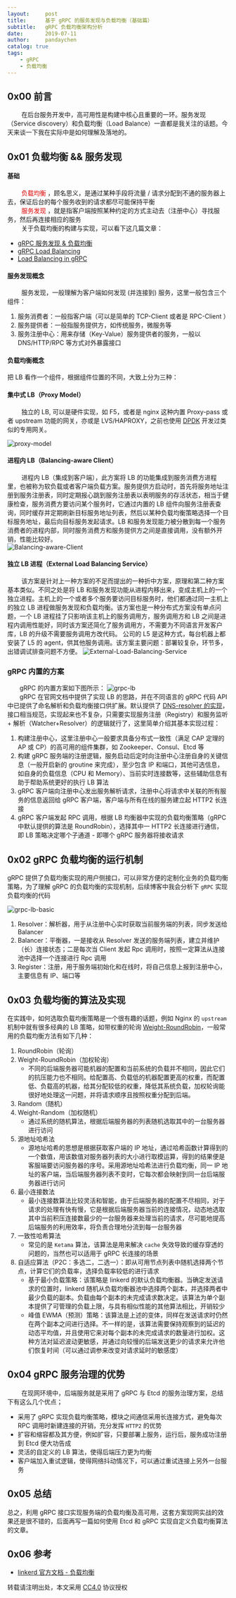 ```yaml
---
layout:     post
title:      基于 gRPC 的服务发现与负载均衡（基础篇）
subtitle:   gRPC 负载均衡架构分析
date:       2019-07-11
author:     pandaychen
catalog: true
tags:
    - gRPC
    - 负载均衡
---
```


##  0x00    前言
&emsp;&emsp; 在后台服务开发中，高可用性是构建中核心且重要的一环。服务发现（Service discovery）和负载均衡（Load Balance）一直都是我关注的话题。今天来谈一下我在实际中是如何理解及落地的。

##  0x01 负载均衡 && 服务发现

#### 基础
&emsp;&emsp; <font color="#dd0000"> 负载均衡 </font>，顾名思义，是通过某种手段将流量 / 请求分配到不通的服务器上去，保证后台的每个服务收到的请求都尽可能保持平衡 <br>
&emsp;&emsp; <font color="#dd0000"> 服务发现 </font>，就是指客户端按照某种约定的方式主动去（注册中心）寻找服务，然后再连接相应的服务 <br>
&emsp;&emsp; 关于负载均衡的构建与实现，可以看下这几篇文章：
-   [gRPC 服务发现 & 负载均衡](https://segmentfault.com/a/1190000008672912)
-   [gRPC Load Balancing](https://gRPC.io/blog/loadbalancing/)
-	[Load Balancing in gRPC](https://github.com/grpc/grpc/blob/master/doc/load-balancing.md)

#### 服务发现概念

&emsp;&emsp; 服务发现，一般理解为客户端如何发现 (并连接到) 服务，这里一般包含三个组件：
1. 服务消费者：一般指客户端（可以是简单的 TCP-Client 或者是 RPC-Client ）
2. 服务提供者：一般指服务提供方，如传统服务，微服务等
3. 服务注册中心：用来存储（Key-Value）服务提供者的服务，一般以 DNS/HTTP/RPC 等方式对外暴露接口

#### 负载均衡概念
把 LB 看作一个组件，根据组件位置的不同，大致上分为三种：
####    集中式 LB（Proxy Model）
&emsp;&emsp; 独立的 LB, 可以是硬件实现，如 F5，或者是 nginx 这种内置 Proxy-pass 或者 upstream 功能的网关，亦或是 LVS/HAPROXY，之前也使用 [DPDK](http://core.dpdk.org/doc/quick-start/) 开发过类似的专用网关。<br>

![proxy-model](https://raw.githubusercontent.com/pandaychen/pandaychen.github.io/refs/heads/master/blog_img/loadbalance/proxy-model.png)

####    进程内 LB（Balancing-aware Client）
&emsp;&emsp; 进程内 LB（集成到客户端），此方案将 LB 的功能集成到服务消费方进程里，也被称为软负载或者客户端负载方案。服务提供方启动时，首先将服务地址注册到服务注册表，同时定期报心跳到服务注册表以表明服务的存活状态，相当于健康检查，服务消费方要访问某个服务时，它通过内置的 LB 组件向服务注册表查询，同时缓存并定期刷新目标服务地址列表，然后以某种负载均衡策略选择一个目标服务地址，最后向目标服务发起请求。LB 和服务发现能力被分散到每一个服务消费者的进程内部，同时服务消费方和服务提供方之间是直接调用，没有额外开销，性能比较好。<br>
![Balancing-aware-Client](https://raw.githubusercontent.com/pandaychen/pandaychen.github.io/refs/heads/master/blog_img/loadbalance/Balancing-aware-Client.png)


####    独立 LB 进程（External Load Balancing Service）
&emsp;&emsp; 该方案是针对上一种方案的不足而提出的一种折中方案，原理和第二种方案基本类似。不同之处是将 LB 和服务发现功能从进程内移出来，变成主机上的一个独立进程。主机上的一个或者多个服务要访问目标服务时，他们都通过同一主机上的独立 LB 进程做服务发现和负载均衡。该方案也是一种分布式方案没有单点问题，一个 LB 进程挂了只影响该主机上的服务调用方，服务调用方和 LB 之间是进程内调用性能好，同时该方案还简化了服务调用方，不需要为不同语言开发客户库，LB 的升级不需要服务调用方改代码。 公司的 L5 是这种方式，每台机器上都安装了 L5 的 agent，供其他服务调用。该方案主要问题：部署较复杂，环节多，出错调试排查问题不方便。
![External-Load-Balancing-Service](https://raw.githubusercontent.com/pandaychen/pandaychen.github.io/refs/heads/master/blog_img/loadbalance/External-Load-Balancing-Service.png)


### gRPC 内置的方案
&emsp;&emsp;gRPC 的内置方案如下图所示：
![grpc-lb](https://raw.githubusercontent.com/pandaychen/pandaychen.github.io/refs/heads/master/blog_img/loadbalance/grpc_loadbalance_design.png)
<br>
&emsp;&emsp;gRPC 在官网文档中提供了实现 LB 的思路，并在不同语言的 gRPC 代码 API 中已提供了命名解析和负载均衡接口供扩展。默认提供了 [DNS-resolver 的实现](https://github.com/gRPC/gRPC-go/blob/v1.8.0/resolver/resolver.go)，接口相当规范，实现起来也不复杂，只需要实现服务注册（Registry）和服务监听 + 解析（Watcher+Resolver）的逻辑就行了，这里简单介绍其基本实现过程：

1.	构建注册中心，这里注册中心一般要求具备分布式一致性（满足 CAP 定理的 AP 或 CP）的高可用的组件集群，如 Zookeeper、Consul、Etcd 等
2.	构建 gRPC 服务端的注册逻辑，服务启动后定时向注册中心注册自身的关键信息（一般开启新的 groutine 来完成），至少包含 IP 和端口，其他可选信息，如自身的负载信息（CPU 和 Memory）、当前实时连接数等，这些辅助信息有助于帮助系统更好的执行 LB 算法
3.	gRPC 客户端向注册中心发出服务解析请求，注册中心将请求中关联的所有服务的信息返回给 gRPC 客户端，客户端与所有在线的服务建立起 HTTP2 长连接
4.	gRPC 客户端发起 RPC 调用，根据 LB 均衡器中实现的负载均衡策略（gRPC 中默认提供的算法是 RoundRobin），选择其中一 HTTP2 长连接进行通信，即 LB 策略决定哪个子通道 - 即哪个 gRPC 服务器将接收请求

##	0x02 gRPC 负载均衡的运行机制
gRPC 提供了负载均衡实现的用户侧接口，可以非常方便的定制化业务的负载均衡策略，为了理解 gRPC 的负载均衡的实现机制，后续博客中我会分析下 `gRPC` 实现负载均衡的代码

![grpc-lb-basic](https://raw.githubusercontent.com/pandaychen/pandaychen.github.io/master/blog_img/grpc-lb-basic1.png)

1.  Resolver：解析器，用于从注册中心实时获取当前服务端的列表，同步发送给 Balancer
2.  Balancer：平衡器，一是接收从 Resolver 发送的服务端列表，建立并维护（长）连接状态；二是每次当 Client 发起 Rpc 调用时，按照一定算法从连接池中选择一个连接进行 Rpc 调用
3.  Register：注册，用于服务端初始化和在线时，将自己信息上报到注册中心，主要信息有 IP、端口等

##  0x03 负载均衡的算法及实现
在实践中，如何选取负载均衡策略是一个很有趣的话题，例如 Nginx 的 `upstream` 机制中就有很多经典的 LB 策略，如带权重的轮询 [Weight-RoundRobin](https://github.com/nginx/nginx/blob/master/src/http/ngx_http_upstream_round_robin.c)，一般常用的负载均衡方法有如下几种：

1.  RoundRobin（轮询）
2.  Weight-RoundRobin（加权轮询）<br>
    -   不同的后端服务器可能机器的配置和当前系统的负载并不相同，因此它们的抗压能力也不相同。给配置高、负载低的机器配置更高的权重，而配置低、负载高的机器，给其分配较低的权重，降低其系统负载，加权轮询能很好地处理这一问题，并将请求顺序且按照权重分配到后端。
3.  Random（随机）
4.  Weight-Random（加权随机）<br>
	-	通过系统的随机算法，根据后端服务器的列表随机选取其中的一台服务器进行访问
5.  源地址哈希法
	-	源地址哈希的思想是根据获取客户端的 IP 地址，通过哈希函数计算得到的一个数值，用该数值对服务器列表的大小进行取模运算，得到的结果便是客服端要访问服务器的序号。采用源地址哈希法进行负载均衡，同一 IP 地址的客户端，当后端服务器列表不变时，它每次都会映射到同一台后端服务器进行访问
6.  最小连接数法
	-	最小连接数算法比较灵活和智能，由于后端服务器的配置不尽相同，对于请求的处理有快有慢，它是根据后端服务器当前的连接情况，动态地选取其中当前积压连接数最少的一台服务器来处理当前的请求，尽可能地提高后端服务的利用效率，将负责合理地分流到每一台服务器
7.  一致性哈希算法
	-	常见的是 `Ketama` 算法，该算法是用来解决 `cache` 失效导致的缓存穿透的问题的，当然也可以适用于 gRPC 长连接的场景
8.	自适应算法（P2C：多选二，二选一）：即从可用节点列表中随机选择两个节点，计算它们的负载率，选择负载率较低的进行请求 <br>
	-	基于最小负载策略：该策略是 linkerd 的默认负载均衡器。当确定发送请求的位置时，linkerd 随机从负载均衡器池中选择两个副本，并选择两者中最少负载的副本。负载由每个副本的未完成请求数决定。该算法为单个副本提供了可管理的负载上限，与具有相似性能的其他算法相比，开销较少
	-	峰值 EWMA（预测）策略：该算法是上述的变体，同样在发送请求时仍然在两个副本之间进行选择。不一样的是，该算法需要保持观察到的延迟的动态平均值，并且使用它来对每个副本的未完成请求的数量进行加权。这种方法对延迟波动更敏感，并通过向较慢的后端发送更少的请求来允许他们恢复时间（可以通过调参来改变对请求延时的敏感度）

##	0x04 gRPC 服务治理的优势
&emsp;&emsp; 在现网环境中，后端服务就是采用了 gRPC 与 Etcd 的服务治理方案，总结下有这么几个优点；
-   采用了 gRPC 实现负载均衡策略，模块之间通信采用长连接方式，避免每次 RPC 调用时新建连接的开销，充分发挥 `HTTP2` 的优势
-   扩容和缩容都及其方便，例如扩容，只要部署上服务，运行后，服务成功注册到 Etcd 便大功告成
-   灵活的自定义的 LB 算法，使得后端压力更为均衡
-   客户端加入重试逻辑，使得网络抖动情况下，可以通过重试连接上另外一台服务

## 0x05	总结
总之，利用 gRPC 接口实现服务端的负载均衡及高可用，这套方案现网实战的效果还是很不错的，后面再写一篇如何使用 Etcd 和 gRPC 实现自定义负载均衡算法的文章。

##	0x06	参考
-	[linkerd 官方文档 - 负载均衡](https://doczhcn.gitbook.io/linkerd/index/te-xing/load-balancing#fu-zai-jun-heng-qi-xuan-xiang)

转载请注明出处，本文采用 [CC4.0](http://creativecommons.org/licenses/by-nc-nd/4.0/) 协议授权
